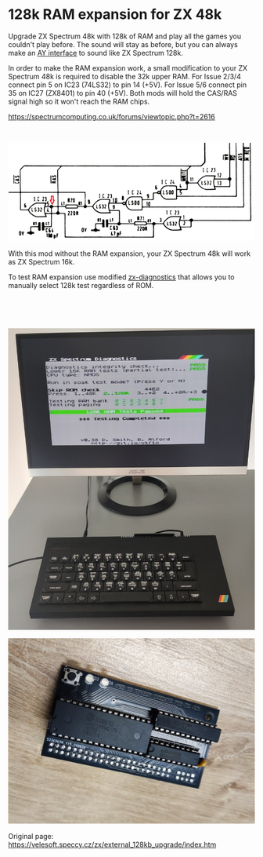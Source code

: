 # 128k RAM expansion for ZX 48k
Upgrade ZX Spectrum 48k with 128k of RAM and play all the games you couldn't play before. The sound will stay as before, but you can always make an [AY interface](https://www.pcbway.com/project/shareproject/W219199ASS53_AY_kempston_gerber.html) to sound like ZX Spectrum 128k.

In order to make the RAM expansion work, a small modification to your ZX Spectrum 48k is required to disable the 32k upper RAM.
For Issue 2/3/4 connect pin 5 on IC23 (74LS32) to pin 14 (+5V). For Issue 5/6 connect pin 35 on IC27 (ZX8401) to pin 40 (+5V).
Both mods will hold the CAS/RAS signal high so it won't reach the RAM chips.

https://spectrumcomputing.co.uk/forums/viewtopic.php?t=2616

<br/>


![image](/Images/CAS.png)

With this mod without the RAM expansion, your ZX Spectrum 48k will work as ZX Spectrum 16k.

To test RAM expansion use modified [zx-diagnostics](/testram.tap) that allows you to manually select 128k test regardless of ROM.

<br/>
<br/>
<br/>

![image](/Images/brd.png)

![image](/Images/rev2.jpg)


Original page: https://velesoft.speccy.cz/zx/external_128kb_upgrade/index.htm
